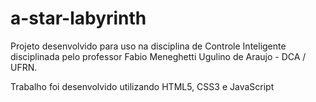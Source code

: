 # a-star-labyrinth
Projeto desenvolvido para uso na disciplina de Controle Inteligente disciplinada pelo professor Fabio Meneghetti Ugulino de Araujo - DCA / UFRN.

Trabalho foi desenvolvido utilizando HTML5, CSS3 e JavaScript
